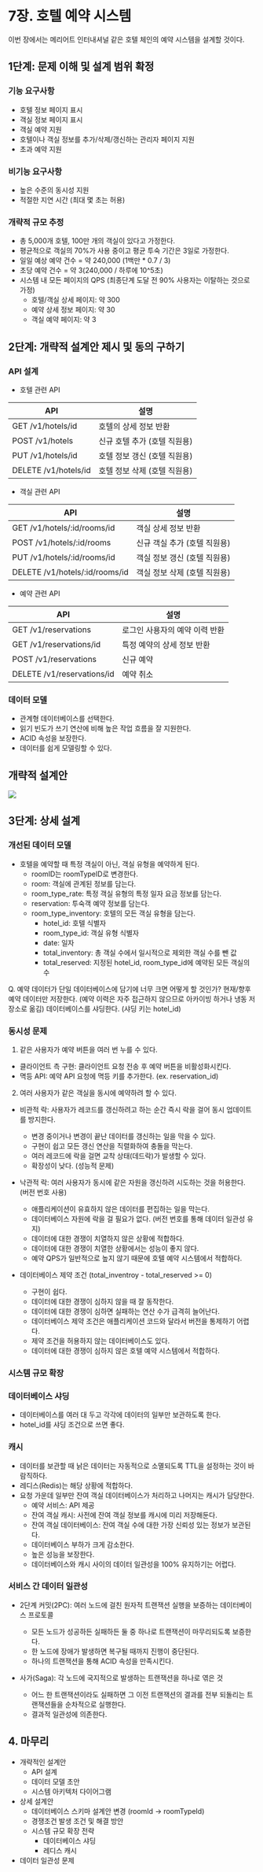 # 7장. 호텔 예약 시스템

이번 장에서는 메리어트 인터내셔널 같은 호텔 체인의 예약 시스템을 설계할 것이다.

## 1단계: 문제 이해 및 설계 범위 확정

### 기능 요구사항

- 호텔 정보 페이지 표시
- 객실 정보 페이지 표시
- 객실 예약 지원
- 호텔이나 객실 정보를 추가/삭제/갱신하는 관리자 페이지 지원
- 초과 예약 지원

### 비기능 요구사항

- 높은 수준의 동시성 지원
- 적절한 지연 시간 (최대 몇 초는 허용)

### 개략적 규모 추정

- 총 5,000개 호텔, 100만 개의 객실이 있다고 가정한다.
- 평균적으로 객실의 70%가 사용 중이고 평균 투숙 기간은 3일로 가정한다.
- 일일 예상 예약 건수 = 약 240,000 (1백만 * 0.7 / 3)
- 초당 예약 건수 = 약 3(240,000 / 하루에 10^5초)
- 시스템 내 모든 페이지의 QPS (최종단계 도달 전 90% 사용자는 이탈하는 것으로 가정)
    - 호텔/객실 상세 페이지: 약 300
    - 예약 상세 정보 페이지: 약 30
    - 객실 예약 페이지: 약 3

## 2단계: 개략적 설계안 제시 및 동의 구하기

### API 설계

- 호텔 관련 API

| API                  | 설명                |
|----------------------|-------------------|
| GET /v1/hotels/id    | 호텔의 상세 정보 반환      |
| POST /v1/hotels      | 신규 호텔 추가 (호텔 직원용) |
| PUT  /v1/hotels/id   | 호텔 정보 갱신 (호텔 직원용) |
| DELETE /v1/hotels/id | 호텔 정보 삭제 (호텔 직원용) |

- 객실 관련 API

| API                            | 설명                |
|--------------------------------|-------------------|
| GET /v1/hotels/:id/rooms/id    | 객실 상세 정보 반환       |
| POST /v1/hotels/:id/rooms      | 신규 객실 추가 (호텔 직원용) |
| PUT  /v1/hotels/:id/rooms/id   | 객실 정보 갱신 (호텔 직원용) |
| DELETE /v1/hotels/:id/rooms/id | 객실 정보 삭제 (호텔 직원용) |

- 예약 관련 API

| API                        | 설명                |
|----------------------------|-------------------|
| GET /v1/reservations       | 로그인 사용자의 예약 이력 반환 |
| GET /v1/reservations/id    | 특정 예약의 상세 정보 반환   |
| POST /v1/reservations      | 신규 예약             |
| DELETE /v1/reservations/id | 예약 취소             |

### 데이터 모델

- 관계형 데이터베이스를 선택한다.
- 읽기 빈도가 쓰기 연산에 비해 높은 작업 흐름을 잘 지원한다.
- ACID 속성을 보장한다.
- 데이터를 쉽게 모델링할 수 있다.

## 개략적 설계안

![](../images/7-1.png)

## 3단계: 상세 설계

### 개선된 데이터 모델

- 호텔을 예약할 때 특정 객실이 아닌, 객실 유형을 예약하게 된다.
    - roomID는 roomTypeID로 변경한다.
    - room: 객실에 관계된 정보를 담는다.
    - room_type_rate: 특정 객실 유형의 특정 일자 요금 정보를 담는다.
    - reservation: 투숙객 예약 정보를 담는다.
    - room_type_inventory: 호텔의 모든 객실 유형을 담는다.
        - hotel_id: 호텔 식별자
        - room_type_id: 객실 유형 식별자
        - date: 일자
        - total_inventory: 총 객실 수에서 일시적으로 제외한 객실 수를 뺀 값
        - total_reserved: 지정된 hotel_id, room_type_id에 예약된 모든 객실의 수

Q. 예약 데이터가 단일 데이터베이스에 담기에 너무 크면 어떻게 할 것인가?
현재/향후 예약 데이터만 저장한다. (예약 이력은 자주 접근하지 않으므로 아카이빙 하거나 냉동 저장소로 옮김)
데이터베이스를 샤딩한다. (샤딩 키는 hotel_id)

### 동시성 문제

1. 같은 사용자가 예약 버튼을 여러 번 누를 수 있다.

- 클라이언트 측 구현: 클라이언트 요청 전송 후 예약 버튼을 비활성화시킨다.
- 멱등 API: 예약 API 요청에 멱등 키를 추가한다. (ex. reservation_id)

2. 여러 사용자가 같은 객실을 동시에 예약하려 할 수 있다.

- 비관적 락: 사용자가 레코드를 갱신하려고 하는 순간 즉시 락을 걸어 동시 업데이트를 방지한다.
    - 변경 중이거나 변경이 끝난 데이터를 갱신하는 일을 막을 수 있다.
    - 구현이 쉽고 모든 갱신 연산을 직렬화하여 충돌을 막는다.
    - 여러 레코드에 락을 걸면 교착 상태(데드락)가 발생할 수 있다.
    - 확장성이 낮다. (성능적 문제)

- 낙관적 락: 여러 사용자가 동시에 같은 자원을 갱신하려 시도하는 것을 허용한다. (버전 번호 사용)
    - 애플리케이션이 유효하지 않은 데이터를 편집하는 일을 막는다.
    - 데이터베이스 자원에 락을 걸 필요가 없다. (버전 번호를 통해 데이터 일관성 유지)
    - 데이터에 대한 경쟁이 치열하지 않은 상황에 적합하다.
    - 데이터에 대한 경쟁이 치열한 상황에서는 성능이 좋지 않다.
    - 예약 QPS가 일반적으로 높지 않기 때문에 호텔 예약 시스템에서 적합하다.

- 데이터베이스 제약 조건 (total_inventroy - total_reserved >= 0)
  - 구현이 쉽다.
  - 데이터에 대한 경쟁이 심하지 않을 때 잘 동작한다.
  - 데이터에 대한 경쟁이 심하면 실패하는 연산 수가 급격히 늘어난다.
  - 데이터베이스 제약 조건은 애플리케이션 코드와 달라서 버전을 통제하기 어렵다.
  - 제약 조건을 허용하지 않는 데이터베이스도 있다.
  - 데이터에 대한 경쟁이 심하지 않은 호텔 예약 시스템에서 적합하다.

### 시스템 규모 확장
### 데이터베이스 샤딩
- 데이터베이스를 여러 대 두고 각각에 데이터의 일부만 보관하도록 한다.
- hotel_id를 샤딩 조건으로 쓰면 좋다.

### 캐시
- 데이터를 보관할 때 낡은 데이터는 자동적으로 소멸되도록 TTL을 설정하는 것이 바람직하다.
- 레디스(Redis)는 해당 상황에 적합하다.
- 요청 가운데 일부만 잔여 객실 데이터베이스가 처리하고 나머지는 캐시가 담당한다.
  - 예약 서비스: API 제공
  - 잔여 객실 캐시: 사전에 잔여 객실 정보를 캐시에 미리 저장해둔다.
  - 잔여 객실 데이터베이스: 잔여 객실 수에 대한 가장 신뢰성 있는 정보가 보관된다.
  - 데이터베이스 부하가 크게 감소한다.
  - 높은 성능을 보장한다.
  - 데이터베이스와 캐시 사이의 데이터 일관성을 100% 유지하기는 어렵다.

### 서비스 간 데이터 일관성
- 2단계 커밋(2PC): 여러 노드에 걸친 원자적 트랜잭션 실행을 보증하는 데이터베이스 프로토콜
  - 모든 노드가 성공하든 실패하든 둘 중 하나로 트랜잭션이 마무리되도록 보증한다.
  - 한 노드에 장애가 발생하면 복구될 때까지 진행이 중단된다.
  - 하나의 트랜잭션을 통해 ACID 속성을 만족시킨다.

- 사가(Saga): 각 노드에 국지적으로 발생하는 트랜잭션을 하나로 엮은 것
  - 어느 한 트랜잭션이라도 실패하면 그 이전 트랜잭션의 결과를 전부 되돌리는 트랜잭션들을 순차적으로 실행한다.
  - 결과적 일관성에 의존한다.

## 4. 마무리
- 개략적인 설계안
  - API 설계
  - 데이터 모델 초안
  - 시스템 아키텍처 다이어그램
- 상세 설계안
  - 데이터베이스 스키마 설계안 변경 (roomId -> roomTypeId)
  - 경쟁조건 발생 조건 및 해결 방안
  - 시스템 규모 확장 전략
    - 데이터베이스 샤딩
    - 레디스 캐시
- 데이터 일관성 문제